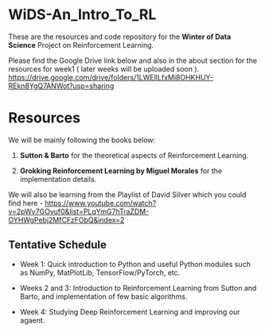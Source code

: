 # WiDS-An_Intro_To_RL

These are the resources and code repository for the **Winter of Data Science** Project on Reinforcement Learning.

Please find the Google Drive link below and also in the about section for the resources for week1 ( later weeks will be uploaded soon ).
https://drive.google.com/drive/folders/1LWElILfxMi8OHKHUY-REkn8YgQ7ANWot?usp=sharing

# Resources

We will be mainly following the books below:

1. **Sutton & Barto** for the theoretical aspects of Reinforcement Learning. 

2. **Grokking Reinforcement Learning by Miguel Morales** for the implementation details.

We will also be learning from the Playlist of David Silver which you could find here - 
https://www.youtube.com/watch?v=2pWv7GOvuf0&list=PLqYmG7hTraZDM-OYHWgPebj2MfCFzFObQ&index=2


## Tentative Schedule

- Week 1:
Quick introduction to Python and useful Python modules such as NumPy, MatPlotLib, TensorFlow/PyTorch, etc.

- Weeks 2 and 3:
Introduction to Reinforcement Learning from Sutton and Barto, and implementation of few basic algorithms.

- Week 4:
Studying Deep Reinforcement Learning and improving our agaent.

